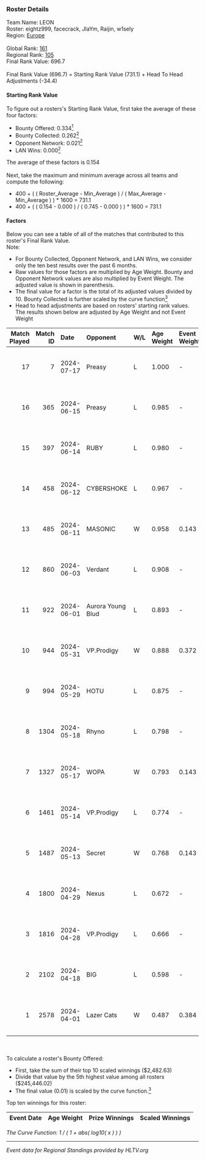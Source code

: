 ### Roster Details<br />
Team Name: LEON<br />
Roster: eightz999, facecrack, JIaYm, Raijin, w1sely<br />
Region: [Europe]( ../standings_europe.md)<br />
<br />
Global Rank: [161](../standings_global.md)<br />
Regional Rank: [105]( ../standings_europe.md)<br />
Final Rank Value:  696.7<br />
<br />
Final Rank Value (696.7) = Starting Rank Value (731.1) + Head To Head Adjustments (-34.4)<br />

#### Starting Rank Value<br />
To figure out a rosters's Starting Rank Value, first take the average of these four factors:<br />
- Bounty Offered: 0.334[<sup>1</sup>](#table2)
- Bounty Collected: 0.262[<sup>2</sup>](#table1)
- Opponent Network: 0.021[<sup>2</sup>](#table1)
- LAN Wins: 0.000[<sup>2</sup>](#table1)

The average of these factors is 0.154<br />
<br />
Next, take the maximum and minimum average across all teams and compute the following:<br />
- 400 + ( ( Roster_Average - Min_Average ) / ( Max_Average - Min_Average ) ) * 1600 = 731.1
- 400 + ( ( 0.154 - 0.000 ) / ( 0.745 - 0.000 ) ) * 1600 = 731.1


#### Factors<br />
Below you can see a table of all of the matches that contributed to this roster's Final Rank Value.<br />
Note:<br />

- For Bounty Collected, Opponent Network, and LAN Wins, we consider only the ten best results over the past 6 months.
- Raw values for those factors are multiplied by Age Weight. Bounty and Opponent Network values are also multiplied by Event Weight. The adjusted value is shown in parenthesis.
- The final value for a factor is the total of its adjusted values divided by 10. Bounty Collected is further scaled by the curve function[<sup>3</sup>](#curveFunction)
- Head to head adjustments are based on rosters' starting rank values. The results shown below are adjusted by Age Weight and not Event Weight
<span id="table1"></span><br />


| Match Played | Match ID | Date       | Opponent          | W/L | Age Weight | Event Weight | Bounty Collected | Opponent Network | LAN Wins  | H2H Adj. | Roster                                      |
| -: | -: | :- | :- | :- | :- | :- | :- | :- | :- | -: | :- |
|           17 |        7 | 2024-07-17 | Preasy            | L   | 1.000      | -            | -                | -                | -         |   -11.37 | eightz999, facecrack, JIaYm, Raijin, w1sely |
|           16 |      365 | 2024-06-15 | Preasy            | L   | 0.985      | -            | -                | -                | -         |   -10.96 | eightz999, facecrack, JIaYm, Raijin, w1sely |
|           15 |      397 | 2024-06-14 | RUBY              | L   | 0.980      | -            | -                | -                | -         |    -6.53 | eightz999, facecrack, JIaYm, Raijin, w1sely |
|           14 |      458 | 2024-06-12 | CYBERSHOKE        | L   | 0.967      | -            | -                | -                | -         |    -9.09 | eightz999, facecrack, JIaYm, Raijin, w1sely |
|           13 |      485 | 2024-06-11 | MASONIC           | W   | 0.958      | 0.143        | 0.014 (0.002)    | 0.109 (0.015)    | 0 (0.000) |    18.51 | eightz999, facecrack, JIaYm, Raijin, w1sely |
|           12 |      860 | 2024-06-03 | Verdant           | L   | 0.908      | -            | -                | -                | -         |    -8.97 | eightz999, facecrack, JIaYm, Raijin, w1sely |
|           11 |      922 | 2024-06-01 | Aurora Young Blud | L   | 0.893      | -            | -                | -                | -         |   -12.48 | eightz999, facecrack, JIaYm, Raijin, w1sely |
|           10 |      944 | 2024-05-31 | VP.Prodigy        | W   | 0.888      | 0.372        | 0.039 (0.013)    | 0.498 (0.165)    | 0 (0.000) |    22.01 | eightz999, facecrack, JIaYm, Raijin, w1sely |
|            9 |      994 | 2024-05-29 | HOTU              | L   | 0.875      | -            | -                | -                | -         |   -14.38 | eightz999, facecrack, JIaYm, Raijin, w1sely |
|            8 |     1304 | 2024-05-18 | Rhyno             | L   | 0.798      | -            | -                | -                | -         |    -3.58 | eightz999, facecrack, JIaYm, Raijin, w1sely |
|            7 |     1327 | 2024-05-17 | WOPA              | W   | 0.793      | 0.143        | 0.001 (0.000)    | 0.152 (0.017)    | 0 (0.000) |     9.64 | eightz999, facecrack, JIaYm, Raijin, w1sely |
|            6 |     1461 | 2024-05-14 | VP.Prodigy        | L   | 0.774      | -            | -                | -                | -         |    -6.21 | eightz999, facecrack, JIaYm, Raijin, w1sely |
|            5 |     1487 | 2024-05-13 | Secret            | W   | 0.768      | 0.143        | 0.000 (0.000)    | 0.085 (0.009)    | 0 (0.000) |     7.41 | eightz999, facecrack, JIaYm, Raijin, w1sely |
|            4 |     1800 | 2024-04-29 | Nexus             | L   | 0.672      | -            | -                | -                | -         |    -6.34 | eightz999, facecrack, JIaYm, Raijin, w1sely |
|            3 |     1816 | 2024-04-28 | VP.Prodigy        | L   | 0.666      | -            | -                | -                | -         |    -5.60 | eightz999, facecrack, JIaYm, Raijin, w1sely |
|            2 |     2102 | 2024-04-18 | BIG               | L   | 0.598      | -            | -                | -                | -         |    -0.54 | eightz999, facecrack, JIaYm, Raijin, w1sely |
|            1 |     2578 | 2024-04-01 | Lazer Cats        | W   | 0.487      | 0.384        | 0.003 (0.001)    | 0.000 (0.000)    | 0 (0.000) |     4.05 | eightz999, facecrack, JIaYm, Raijin, w1sely |

<br />
<span id="table2"></span><br />
To calculate a roster's Bounty Offered:<br />

- First, take the sum of their top 10 scaled winnings ($2,482.63)
- Divide that value by the 5th highest value among all rosters ($245,446.02)
- The final value (0.01) is scaled by the curve function.[<sup>3</sup>](#curveFunction)

Top ten winnings for this roster:<br />

| Event Date | Age Weight | Prize Winnings | Scaled Winnings |
| :- | -: | :- | :- |


<span id="curveFunction"></span>_The Curve Function: 1 / ( 1 + abs( log10( x ) ) )_<br />

---
_Event data for Regional Standings provided by HLTV.org_<br />
